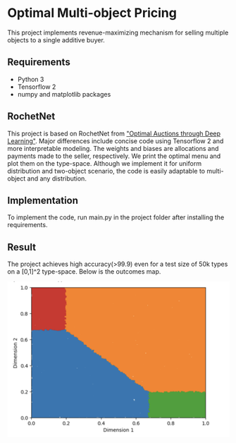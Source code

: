 # Optimal Multi-object Pricing

This project implements revenue-maximizing mechanism for selling multiple objects to a single additive buyer.

## Requirements
* Python 3
* Tensorflow 2
* numpy and matplotlib packages

## RochetNet

This project is based on RochetNet from ["Optimal Auctions through Deep Learning"](https://arxiv.org/pdf/1706.03459.pdf).
Major differences include concise code using Tensorflow 2 and more interpretable modeling. The weights and biases are allocations and payments made to the seller, respectively.
We print the optimal menu and plot them on the type-space. Although we implement it for uniform distribution and two-object scenario, the code is easily adaptable to multi-object and any distribution.

## Implementation

To implement the code, run main.py in the project folder after installing the requirements.

## Result

The project achieves high accuracy(>99.9) even for a test size of 50k types on a [0,1]^2 type-space. Below is the outcomes map.

![Outcome map](project/outcome-on-typespace.png)
